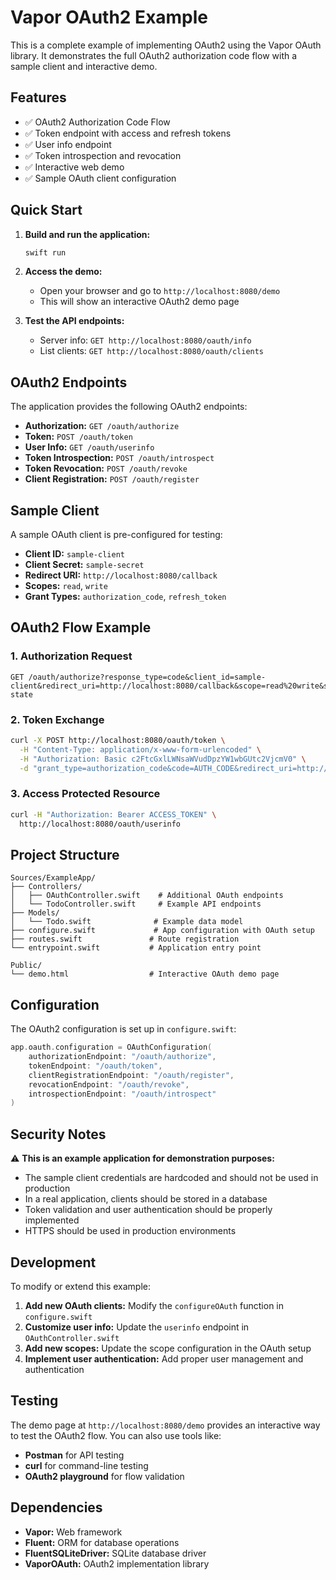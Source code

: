 # Vapor OAuth2 Example

This is a complete example of implementing OAuth2 using the Vapor OAuth library. It demonstrates the full OAuth2 authorization code flow with a sample client and interactive demo.

## Features

- ✅ OAuth2 Authorization Code Flow
- ✅ Token endpoint with access and refresh tokens
- ✅ User info endpoint
- ✅ Token introspection and revocation
- ✅ Interactive web demo
- ✅ Sample OAuth client configuration

## Quick Start

1. **Build and run the application:**
   ```bash
   swift run
   ```

2. **Access the demo:**
   - Open your browser and go to `http://localhost:8080/demo`
   - This will show an interactive OAuth2 demo page

3. **Test the API endpoints:**
   - Server info: `GET http://localhost:8080/oauth/info`
   - List clients: `GET http://localhost:8080/oauth/clients`

## OAuth2 Endpoints

The application provides the following OAuth2 endpoints:

- **Authorization:** `GET /oauth/authorize`
- **Token:** `POST /oauth/token`
- **User Info:** `GET /oauth/userinfo`
- **Token Introspection:** `POST /oauth/introspect`
- **Token Revocation:** `POST /oauth/revoke`
- **Client Registration:** `POST /oauth/register`

## Sample Client

A sample OAuth client is pre-configured for testing:

- **Client ID:** `sample-client`
- **Client Secret:** `sample-secret`
- **Redirect URI:** `http://localhost:8080/callback`
- **Scopes:** `read`, `write`
- **Grant Types:** `authorization_code`, `refresh_token`

## OAuth2 Flow Example

### 1. Authorization Request
```
GET /oauth/authorize?response_type=code&client_id=sample-client&redirect_uri=http://localhost:8080/callback&scope=read%20write&state=random-state
```

### 2. Token Exchange
```bash
curl -X POST http://localhost:8080/oauth/token \
  -H "Content-Type: application/x-www-form-urlencoded" \
  -H "Authorization: Basic c2FtcGxlLWNsaWVudDpzYW1wbGUtc2VjcmV0" \
  -d "grant_type=authorization_code&code=AUTH_CODE&redirect_uri=http://localhost:8080/callback"
```

### 3. Access Protected Resource
```bash
curl -H "Authorization: Bearer ACCESS_TOKEN" \
  http://localhost:8080/oauth/userinfo
```

## Project Structure

```
Sources/ExampleApp/
├── Controllers/
│   ├── OAuthController.swift    # Additional OAuth endpoints
│   └── TodoController.swift     # Example API endpoints
├── Models/
│   └── Todo.swift              # Example data model
├── configure.swift             # App configuration with OAuth setup
├── routes.swift               # Route registration
└── entrypoint.swift           # Application entry point

Public/
└── demo.html                  # Interactive OAuth demo page
```

## Configuration

The OAuth2 configuration is set up in `configure.swift`:

```swift
app.oauth.configuration = OAuthConfiguration(
    authorizationEndpoint: "/oauth/authorize",
    tokenEndpoint: "/oauth/token",
    clientRegistrationEndpoint: "/oauth/register",
    revocationEndpoint: "/oauth/revoke",
    introspectionEndpoint: "/oauth/introspect"
)
```

## Security Notes

⚠️ **This is an example application for demonstration purposes:**

- The sample client credentials are hardcoded and should not be used in production
- In a real application, clients should be stored in a database
- Token validation and user authentication should be properly implemented
- HTTPS should be used in production environments

## Development

To modify or extend this example:

1. **Add new OAuth clients:** Modify the `configureOAuth` function in `configure.swift`
2. **Customize user info:** Update the `userinfo` endpoint in `OAuthController.swift`
3. **Add new scopes:** Update the scope configuration in the OAuth setup
4. **Implement user authentication:** Add proper user management and authentication

## Testing

The demo page at `http://localhost:8080/demo` provides an interactive way to test the OAuth2 flow. You can also use tools like:

- **Postman** for API testing
- **curl** for command-line testing
- **OAuth2 playground** for flow validation

## Dependencies

- **Vapor:** Web framework
- **Fluent:** ORM for database operations
- **FluentSQLiteDriver:** SQLite database driver
- **VaporOAuth:** OAuth2 implementation library
